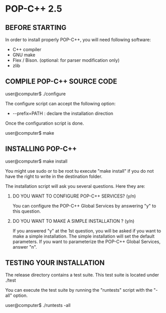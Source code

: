 POP-C++ 2.5
===========

BEFORE STARTING
---------------

In order to install properly POP-C++, you will need following software:
 - C++ compiler
 - GNU make
 - Flex / Bison. (optional: for parser modification only)
 - zlib


COMPILE POP-C++ SOURCE CODE
---------------------------

user@computer$ ./configure

The configure script can accept the following option:
   - --prefix=PATH : declare the installation direction

Once the configuration script is done.

user@computer$ make


INSTALLING POP-C++
------------------

user@computer$ make install

You might use sudo or to be root tu execute "make install" if you do not have the right to write in the destination folder.

The installation script will ask you several questions. Here they are:

   1. DO YOU WANT TO CONFIGURE POP-C++ SERVICES? (y/n)

      You can configure the POP-C++ Global Services by answering "y" to this question.

   2. DO YOU WANT TO MAKE A SIMPLE INSTALLATION ? (y/n)

      If you answered "y" at the 1st question, you will be asked if you want to make a simple installation. The simple installation
      will set the default parameters. If you want to parameterize the POP-C++ Global Services, answer "n".

TESTING YOUR INSTALLATION
-------------------------

The release directory contains a test suite. This test suite is located under ./test

You can execute the test suite by running the "runtests" script with the "-all" option.

user@computer$ ./runtests -all
